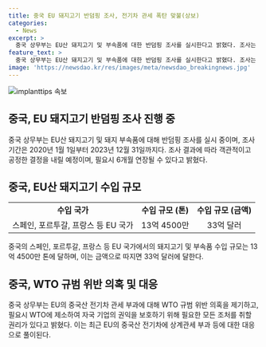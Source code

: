 ```yaml
---
title: 중국 EU 돼지고기 반덤핑 조사, 전기차 관세 폭탄 맞불(상보)
categories:
  - News
excerpt: >
  중국 상무부는 EU산 돼지고기 및 부속품에 대한 반덤핑 조사를 실시한다고 밝혔다. 조사는 2023년 6월 17일에 종료될 것으로 예상되지만, 필요한 경우 6개월 연장될 수 있다. 이에 대한 결정은 중국 산업의 요청에 따라 시작된 것으로, 조사 결과에 따라 공정한 결정을 내릴 것이라고 밝혔다. 해당 조사는 중국이 EU에서 수입한 돼지고기와 부속품에 대한 규모가 상당한 만큼, 미래에 이를 통해 중요한 경제적 결정들이 이뤄질 것으로 예상된다.
feature_text: >
  중국 상무부는 EU산 돼지고기 및 부속품에 대한 반덤핑 조사를 실시한다고 밝혔다. 조사는 2023년 6월 17일에 종료될 것으로 예상되지만, 필요한 경우 6개월 연장될 수 있다. 이에 대한 결정은 중국 산업의 요청에 따라 시작된 것으로, 조사 결과에 따라 공정한 결정을 내릴 것이라고 밝혔다. 해당 조사는 중국이 EU에서 수입한 돼지고기와 부속품에 대한 규모가 상당한 만큼, 미래에 이를 통해 중요한 경제적 결정들이 이뤄질 것으로 예상된다.
image: 'https://newsdao.kr/res/images/meta/newsdao_breakingnews.jpg'
---
```


<p><img src="https://newsdao.kr/res/images/meta/newsdao_breakingnews.jpg" alt="implanttips 속보" /></p>

<h2 data-ke-size="size26">중국, EU 돼지고기 반덤핑 조사 진행 중</h2>

<p data-ke-size="size16">중국 상무부는 EU산 돼지고기 및 돼지 부속품에 대해 반덤핑 조사를 실시 중이며, 조사 기간은 2020년 1월 1일부터 2023년 12월 31일까지다. 조사 결과에 따라 객관적이고 공정한 결정을 내릴 예정이며, 필요시 6개월 연장될 수 있다고 밝혔다.</p>

<h2 data-ke-size="size26">중국, EU산 돼지고기 수입 규모</h2>

<table>
    <tbody>
        <tr>
            <td style="text-align: center; height: 17px;"><b>수입 국가</b></td>
            <td style="text-align: center; height: 17px;"><b>수입 규모 (톤)</b></td>
            <td style="text-align: center; height: 17px;"><b>수입 규모 (금액)</b></td>
        </tr>
        <tr>
            <td style="text-align: center; height: 17px;">스페인, 포르투갈, 프랑스 등 EU 국가</td>
            <td style="text-align: center; height: 17px;">13억 4500만</td>
            <td style="text-align: center; height: 17px;">33억 달러</td>
        </tr>
    </tbody>
</table>

<p data-ke-size="size16">중국의 스페인, 포르투갈, 프랑스 등 EU 국가에서의 돼지고기 및 부속품 수입 규모는 13억 4500만 톤에 달하며, 이는 금액으로 따지면 33억 달러에 달한다.</p>

<h2 data-ke-size="size26">중국, WTO 규범 위반 의혹 및 대응</h2>

<p data-ke-size="size16">중국 상무부는 EU의 중국산 전기차 관세 부과에 대해 WTO 규범 위반 의혹을 제기하고, 필요시 WTO에 제소하여 자국 기업의 권익을 보호하기 위해 필요한 모든 조처를 취할 권리가 있다고 밝혔다. 이는 최근 EU의 중국산 전기차에 상계관세 부과 등에 대한 대응으로 풀이된다.</p>

<p data-ke-size="size16">&nbsp;</p>

